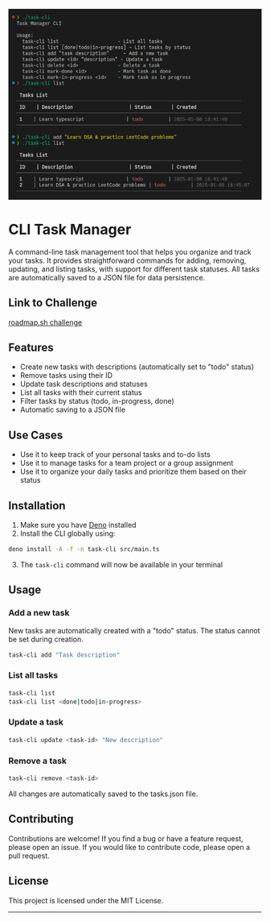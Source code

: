 ![](./public/task-manager.png)

# CLI Task Manager

A command-line task management tool that helps you organize and track your tasks. It provides straightforward commands for adding, removing, updating, and listing tasks, with support for different task statuses. All tasks are automatically saved to a JSON file for data persistence.

## Link to Challenge

[roadmap.sh challenge](https://roadmap.sh/projects/task-tracker)

## Features

- Create new tasks with descriptions (automatically set to "todo" status)
- Remove tasks using their ID
- Update task descriptions and statuses
- List all tasks with their current status
- Filter tasks by status (todo, in-progress, done)
- Automatic saving to a JSON file

## Use Cases

- Use it to keep track of your personal tasks and to-do lists
- Use it to manage tasks for a team project or a group assignment
- Use it to organize your daily tasks and prioritize them based on their status

## Installation

1. Make sure you have [Deno](https://deno.com/) installed
2. Install the CLI globally using:

```bash
deno install -A -f -n task-cli src/main.ts
```

3. The `task-cli` command will now be available in your terminal

## Usage

### Add a new task

New tasks are automatically created with a "todo" status. The status cannot be set during creation.

```bash
task-cli add "Task description"
```

### List all tasks

```bash
task-cli list
task-cli list <done|todo|in-progress>
```

### Update a task

```bash
task-cli update <task-id> "New description"
```

### Remove a task

```bash
task-cli remove <task-id>
```

All changes are automatically saved to the tasks.json file.

## Contributing

Contributions are welcome! If you find a bug or have a feature request, please
open an issue. If you would like to contribute code, please open a pull request.

## License

This project is licensed under the MIT License.

---
